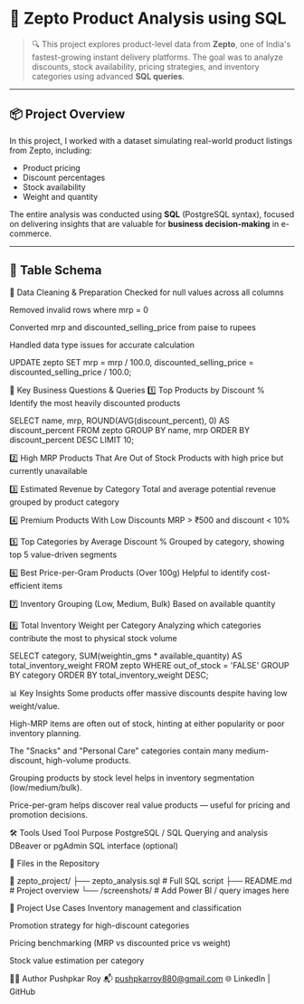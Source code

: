 # 🛒 Zepto Product Analysis using SQL

> 🔍 This project explores product-level data from **Zepto**, one of India's fastest-growing instant delivery platforms. The goal was to analyze discounts, stock availability, pricing strategies, and inventory categories using advanced **SQL queries**.



---

## 📦 Project Overview

In this project, I worked with a dataset simulating real-world product listings from Zepto, including:
- Product pricing
- Discount percentages
- Stock availability
- Weight and quantity

The entire analysis was conducted using **SQL** (PostgreSQL syntax), focused on delivering insights that are valuable for **business decision-making** in e-commerce.

---

## 🧾 Table Schema 

🧼 Data Cleaning & Preparation
Checked for null values across all columns
 
Removed invalid rows where mrp = 0

Converted mrp and discounted_selling_price from paise to rupees

Handled data type issues for accurate calculation

UPDATE zepto
SET mrp = mrp / 100.0,
    discounted_selling_price = discounted_selling_price / 100.0;

🔎 Key Business Questions & Queries
1️⃣ Top Products by Discount %
Identify the most heavily discounted products

SELECT name, mrp, ROUND(AVG(discount_percent), 0) AS discount_percent
FROM zepto
GROUP BY name, mrp
ORDER BY discount_percent DESC
LIMIT 10;


2️⃣ High MRP Products That Are Out of Stock
Products with high price but currently unavailable

3️⃣ Estimated Revenue by Category
Total and average potential revenue grouped by product category

4️⃣ Premium Products With Low Discounts
MRP > ₹500 and discount < 10%

5️⃣ Top Categories by Average Discount %
Grouped by category, showing top 5 value-driven segments

6️⃣ Best Price-per-Gram Products (Over 100g)
Helpful to identify cost-efficient items

7️⃣ Inventory Grouping (Low, Medium, Bulk)
Based on available quantity

8️⃣ Total Inventory Weight per Category
Analyzing which categories contribute the most to physical stock volume

SELECT category, SUM(weightin_gms * available_quantity) AS total_inventory_weight
FROM zepto
WHERE out_of_stock = 'FALSE'
GROUP BY category
ORDER BY total_inventory_weight DESC;

📊 Key Insights
Some products offer massive discounts despite having low weight/value.

High-MRP items are often out of stock, hinting at either popularity or poor inventory planning.

The "Snacks" and "Personal Care" categories contain many medium-discount, high-volume products.

Grouping products by stock level helps in inventory segmentation (low/medium/bulk).

Price-per-gram helps discover real value products — useful for pricing and promotion decisions.

🛠️ Tools Used
Tool	Purpose
PostgreSQL / SQL	Querying and analysis
DBeaver or pgAdmin	SQL interface (optional)

📂 Files in the Repository

📁 zepto_project/
├── zepto_analysis.sql         # Full SQL script
├── README.md                  # Project overview
└── /screenshots/              # Add Power BI / query images here

🔗 Project Use Cases
Inventory management and classification

Promotion strategy for high-discount categories

Pricing benchmarking (MRP vs discounted price vs weight)

Stock value estimation per category

👨‍💻 Author
Pushpkar Roy
📬 pushpkarroy880@gmail.com
🌐 LinkedIn | GitHub



